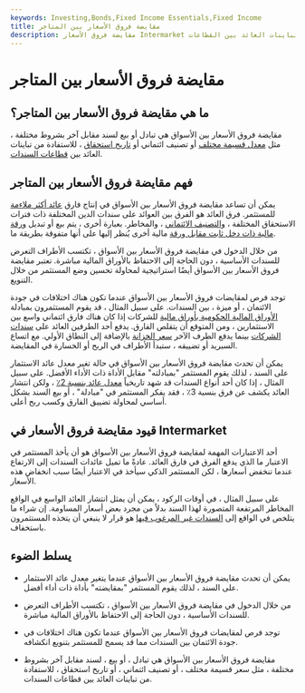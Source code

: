 ```yaml
---
keywords: Investing,Bonds,Fixed Income Essentials,Fixed Income
title: مقايضة فروق الأسعار بين المتاجر
description: مقايضة فروق الأسعار Intermarket هي تبادل أو بيع لسند مقابل آخر بشروط مختلفة للاستفادة من تباينات العائد بين القطاعات.
---
```


# مقايضة فروق الأسعار بين المتاجر
## ما هي مقايضة فروق الأسعار بين المتاجر؟

مقايضة فروق الأسعار بين الأسواق هي تبادل أو بيع لسند مقابل آخر بشروط مختلفة ، مثل [معدل قسيمة مختلف](/coupon-rate) أو تصنيف ائتماني أو [تاريخ استحقاق](/maturitydate) ، للاستفادة من تباينات العائد بين [قطاعات السندات](/sector-breakdown).

## فهم مقايضة فروق الأسعار بين المتاجر

يمكن أن تساعد مقايضة فروق الأسعار بين الأسواق في إنتاج فارق [عائد أكثر ملاءمة](/yieldspread) للمستثمر. فرق العائد هو الفرق بين العوائد على سندات الدين المختلفة ذات فترات الاستحقاق المختلفة ، [والتصنيف الائتماني](/creditrating) ، والمخاطر. بعبارة أخرى ، يتم بيع أو تبديل [ورقة مالية ذات دخل ثابت مقابل ورقة](/fixed-incomesecurity) مالية أخرى يُنظر إليها على أنها متفوقة بطريقة ما.

من خلال الدخول في مقايضة فروق الأسعار بين الأسواق ، تكتسب الأطراف التعرض للسندات الأساسية ، دون الحاجة إلى الاحتفاظ بالأوراق المالية مباشرة. تعتبر مقايضة فروق الأسعار بين الأسواق أيضًا استراتيجية لمحاولة تحسين وضع المستثمر من خلال التنويع.

توجد فرص لمقايضات فروق الأسعار بين الأسواق عندما تكون هناك اختلافات في جودة الائتمان ، أو ميزة ، بين السندات. على سبيل المثال ، قد يقوم المستثمرون بمبادلة [الأوراق المالية الحكومية بأوراق مالية](/governmentsecurity) للشركات إذا كان هناك فارق ائتماني واسع بين الاستثمارين ، ومن المتوقع أن يتقلص الفارق. يدفع أحد الطرفين العائد على [سندات الشركات](/corporatebond) بينما يدفع الطرف الآخر [سعر الخزانة](/treasury-yield) بالإضافة إلى النطاق الأولي. مع اتساع السبريد أو تضييقه ، ستبدأ الأطراف في الربح أو الخسارة في المقايضة.

يمكن أن تحدث مقايضة فروق الأسعار بين الأسواق في حالة تغير معدل عائد الاستثمار على السند ، لذلك يقوم المستثمر "بمبادلته" مقابل الأداة ذات الأداء الأفضل. على سبيل المثال ، إذا كان أحد أنواع السندات قد شهد تاريخياً [معدل عائد بنسبة 2٪](/rateofreturn) ، ولكن انتشار العائد يكشف عن فرق بنسبة 3٪ ، فقد يفكر المستثمر في "مبادلة" ، أو بيع السند بشكل أساسي لمحاولة تضييق الفارق وكسب ربح أعلى.

## قيود مقايضة فروق الأسعار في Intermarket

أحد الاعتبارات المهمة لمقايضة فروق الأسعار بين الأسواق هو أن يأخذ المستثمر في الاعتبار ما الذي يدفع الفرق في فارق العائد. عادةً ما تميل عائدات السندات إلى الارتفاع عندما تنخفض أسعارها ، لكن المستثمر الذكي سيأخذ في الاعتبار أيضًا سبب انخفاض هذه الأسعار.

على سبيل المثال ، في أوقات الركود ، يمكن أن يمثل انتشار العائد الواسع في الواقع المخاطر المرتفعة المتصورة لهذا السند بدلاً من مجرد بعض أسعار المساومة. إن شراء ما يتلخص في الواقع إلى [السندات غير المرغوب فيها](/junkbond) هو قرار لا ينبغي أن يتخذه المستثمرون باستخفاف.

## يسلط الضوء

- يمكن أن تحدث مقايضة فروق الأسعار بين الأسواق عندما يتغير معدل عائد الاستثمار على السند ، لذلك يقوم المستثمر "بمقايضته" بأداة ذات أداء أفضل.

- من خلال الدخول في مقايضة فروق الأسعار بين الأسواق ، تكتسب الأطراف التعرض للسندات الأساسية ، دون الحاجة إلى الاحتفاظ بالأوراق المالية مباشرة.

- توجد فرص لمقايضات فروق الأسعار بين الأسواق عندما تكون هناك اختلافات في جودة الائتمان بين السندات مما قد يسمح للمستثمر بتنويع انكشافه.

- مقايضة فروق الأسعار بين الأسواق هي تبادل ، أو بيع ، لسند مقابل آخر بشروط مختلفة ، مثل سعر قسيمة مختلف ، أو تصنيف ائتماني ، أو تاريخ استحقاق ، للاستفادة من تباينات العائد بين قطاعات السندات.

